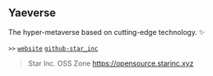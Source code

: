 ## Yaeverse

The hyper-metaverse based on cutting-edge technology.  ✨

`>>`
[`website`](https://project.starinc.xyz)
[`github-star_inc`](https://github.com/star-inc)

> Star Inc. OSS Zone <https://opensource.starinc.xyz>
